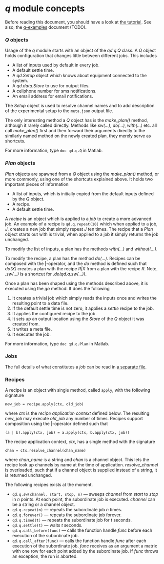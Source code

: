 # *q* module concepts

Before reading this document, you should have a look at [the
tutorial](../../Tutorial.md). See also, the [q-examples](q-examples.md)
document (TODO).

### *Q* objects

Usage of the *q* module starts with an object of the *qd.q.Q* class. A *Q*
object holds configuration that changes little between different jobs. This
includes

* A list of inputs used by default in every job.
* A default settle time.
* A *qd.Setup* object which knows about equipment connected to the system.
* A *qd.data.Store* to use for output files.
* A cellphone number for sms notifications.
* An email address for email notifications.

The *Setup* object is used to resolve channel names and to add description of
the experimental setup to the `meta.json` output file.

The only interesting method a *Q* object has is the *make_plan()* method,
although it rarely called directly. Methods like *sw(...)*, *do(...)*,
*with(...)* etc. all call *make_plan()* first and then forward their arguments
directly to the similarly named method on the newly created plan, they merely
serve as shortcuts.

For more information, type `doc qd.q.Q` in Matlab.

### *Plan* objects

*Plan* objects are spawned from a *Q* object using the *make_plan()* method,
or more commonly, using one of the shortcuts explained above. It holds two
important pieces of information

* A list of inputs, which is initially copied from the default inputs defined
  by the *Q* object.
* A recipe.
* A default settle time.

A *recipe* is an object which is applied to a *job* to create a more advanced
job. An example of a recipe is `qd.q.repeat(10)` which when applied to a job,
*J*, creates a new job that simply repeat *J* ten times. The recipe that a
*Plan* object starts out with is trivial, when applied to a job it simply
returns the job unchanged.

To modify the list of inputs, a plan has the methods *with(...)* and
*without(...)*.

To modify the recipe, a plan has the method *do(...)*. Recipes can be composed
with the |-operator, and the *do* method is defined such that *do(X)* creates
a plan with the recipe *R|X* from a plan with the recipe *R*. Note, *.sw(...)*
is a shortcut for *.do(qd.q.sw(...))*.

Once a plan has been shaped using the methods described above, it is executed
using the *go* method. It does the following

1. It creates a trivial job which simply reads the inputs once and writes the
   resulting point to a data file.
2. If the default settle time is not zero, it applies a *settle* recipe to the
   job.
3. It applies the configured recipe to the job.
4. It sets up an output location using the *Store* of the *Q* object it was
   created from.
5. It writes a meta file.
6. It executes the job.

For more information, type `doc qd.q.Plan` in Matlab.

### Jobs

The full details of what constitutes a *job* can be read in [a separate
file](jobs.md).

### Recipes

A recipe is an object with single method, called `apply`, with the following
signature

```
new_job = recipe.apply(ctx, old_job)
```

where *ctx* is the *recipe application context* defined below. The resulting
*new_job* may execute *old_job* any number of times. Recipes support
composition using the |-operator defined such that

```
(a | b).apply(ctx, job) = a.apply(ctx, b.apply(ctx, job))
```

The recipe application context, *ctx*, has a single method with the signature

```
chan = ctx.resolve_channel(chan_name)
```

where *chan_name* is a string and *chan* is a channel object. This lets the
recipe look up channels by name at the time of application. *resolve_channel*
is overloaded, such that if a channel object is supplied instead of a string,
it is returned unchanged.

The following recipes exists at the moment.

* `qd.q.sw(channel, start, stop, n)` &mdash; sweeps *channel* from *start* to
  *stop* in *n* points. At each point, the subordinate job is executed.
  *channel* can be a string or a channel object.
* `qd.q.repeat(n)` &mdash; repeats the subordinate job *n* times.
* `qd.q.forever()` &mdash; repeats the subordinate job forever.
* `qd.q.timed(t)` &mdash; repeats the subordinate job for t seconds.
* `qd.q.settle(t)` &mdash; waits *t* seconds.
* `qd.q.call_before(func)` &mdash; calls the function handle *func* before each
  execution of the subordinate job.
* `qd.q.call_after(func)` &mdash; calls the function handle *func* after each
  execution of the subordinate job. *func* receives as an argument a matrix
  with one row for each point added by the subordinate job. If *func* throws
  an exception, the run is aborted.
